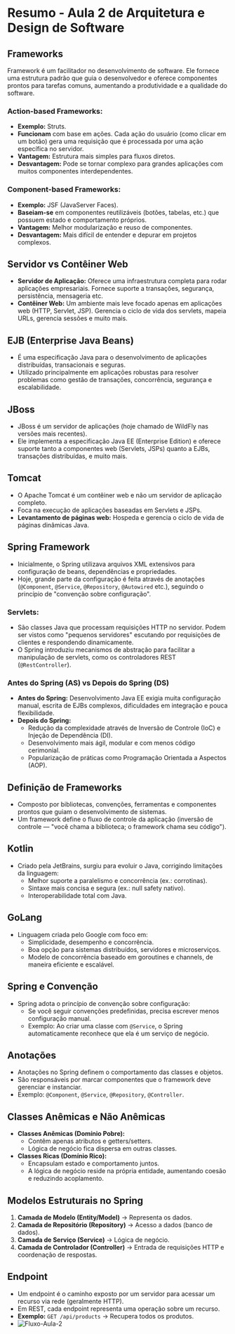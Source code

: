 # Resumo - Aula 2 de Arquitetura e Design de Software

## Frameworks
Framework é um facilitador no desenvolvimento de software. Ele fornece uma estrutura padrão que guia o desenvolvedor e oferece componentes prontos para tarefas comuns, aumentando a produtividade e a qualidade do software.

### Action-based Frameworks:
- **Exemplo:** Struts.
- **Funcionam** com base em ações. Cada ação do usuário (como clicar em um botão) gera uma requisição que é processada por uma ação específica no servidor.
- **Vantagem:** Estrutura mais simples para fluxos diretos.
- **Desvantagem:** Pode se tornar complexo para grandes aplicações com muitos componentes interdependentes.

### Component-based Frameworks:
- **Exemplo:** JSF (JavaServer Faces).
- **Baseiam-se** em componentes reutilizáveis (botões, tabelas, etc.) que possuem estado e comportamento próprios.
- **Vantagem:** Melhor modularização e reuso de componentes.
- **Desvantagem:** Mais difícil de entender e depurar em projetos complexos.

## Servidor vs Contêiner Web
- **Servidor de Aplicação:** Oferece uma infraestrutura completa para rodar aplicações empresariais. Fornece suporte a transações, segurança, persistência, mensageria etc.
- **Contêiner Web:** Um ambiente mais leve focado apenas em aplicações web (HTTP, Servlet, JSP). Gerencia o ciclo de vida dos servlets, mapeia URLs, gerencia sessões e muito mais.

## EJB (Enterprise Java Beans)
- É uma especificação Java para o desenvolvimento de aplicações distribuídas, transacionais e seguras.
- Utilizado principalmente em aplicações robustas para resolver problemas como gestão de transações, concorrência, segurança e escalabilidade.

## JBoss
- JBoss é um servidor de aplicações (hoje chamado de WildFly nas versões mais recentes).
- Ele implementa a especificação Java EE (Enterprise Edition) e oferece suporte tanto a componentes web (Servlets, JSPs) quanto a EJBs, transações distribuídas, e muito mais.

## Tomcat
- O Apache Tomcat é um contêiner web e não um servidor de aplicação completo.
- Foca na execução de aplicações baseadas em Servlets e JSPs.
- **Levantamento de páginas web:** Hospeda e gerencia o ciclo de vida de páginas dinâmicas Java.

## Spring Framework
- Inicialmente, o Spring utilizava arquivos XML extensivos para configuração de beans, dependências e propriedades.
- Hoje, grande parte da configuração é feita através de anotações (`@Component`, `@Service`, `@Repository`, `@Autowired` etc.), seguindo o princípio de "convenção sobre configuração".

### Servlets:
- São classes Java que processam requisições HTTP no servidor. Podem ser vistos como "pequenos servidores" escutando por requisições de clientes e respondendo dinamicamente.
- O Spring introduziu mecanismos de abstração para facilitar a manipulação de servlets, como os controladores REST (`@RestController`).

### Antes do Spring (AS) vs Depois do Spring (DS)
- **Antes do Spring:** Desenvolvimento Java EE exigia muita configuração manual, escrita de EJBs complexos, dificuldades em integração e pouca flexibilidade.
- **Depois do Spring:**
  - Redução da complexidade através de Inversão de Controle (IoC) e Injeção de Dependência (DI).
  - Desenvolvimento mais ágil, modular e com menos código cerimonial.
  - Popularização de práticas como Programação Orientada a Aspectos (AOP).

## Definição de Frameworks
- Composto por bibliotecas, convenções, ferramentas e componentes prontos que guiam o desenvolvimento de sistemas.
- Um framework define o fluxo de controle da aplicação (inversão de controle — "você chama a biblioteca; o framework chama seu código").

## Kotlin
- Criado pela JetBrains, surgiu para evoluir o Java, corrigindo limitações da linguagem:
  - Melhor suporte a paralelismo e concorrência (ex.: corrotinas).
  - Sintaxe mais concisa e segura (ex.: null safety nativo).
  - Interoperabilidade total com Java.

## GoLang
- Linguagem criada pelo Google com foco em:
  - Simplicidade, desempenho e concorrência.
  - Boa opção para sistemas distribuídos, servidores e microserviços.
  - Modelo de concorrência baseado em goroutines e channels, de maneira eficiente e escalável.

## Spring e Convenção
- Spring adota o princípio de convenção sobre configuração:
  - Se você seguir convenções predefinidas, precisa escrever menos configuração manual.
  - Exemplo: Ao criar uma classe com `@Service`, o Spring automaticamente reconhece que ela é um serviço de negócio.

## Anotações
- Anotações no Spring definem o comportamento das classes e objetos.
- São responsáveis por marcar componentes que o framework deve gerenciar e instanciar.
- Exemplo: `@Component`, `@Service`, `@Repository`, `@Controller`.

## Classes Anêmicas e Não Anêmicas
- **Classes Anêmicas (Domínio Pobre):**
  - Contêm apenas atributos e getters/setters.
  - Lógica de negócio fica dispersa em outras classes.
- **Classes Ricas (Domínio Rico):**
  - Encapsulam estado e comportamento juntos.
  - A lógica de negócio reside na própria entidade, aumentando coesão e reduzindo acoplamento.

## Modelos Estruturais no Spring
1. **Camada de Modelo (Entity/Model)** → Representa os dados.
2. **Camada de Repositório (Repository)** → Acesso a dados (banco de dados).
3. **Camada de Serviço (Service)** → Lógica de negócio.
4. **Camada de Controlador (Controller)** → Entrada de requisições HTTP e coordenação de respostas.

## Endpoint
- Um endpoint é o caminho exposto por um servidor para acessar um recurso via rede (geralmente HTTP).
- Em REST, cada endpoint representa uma operação sobre um recurso.
- **Exemplo:** `GET /api/products` → Recupera todos os produtos.
- ![Fluxo-Aula-2](https://github.com/user-attachments/assets/b5427bc4-28a6-438b-bf62-8ce1211e6028)


